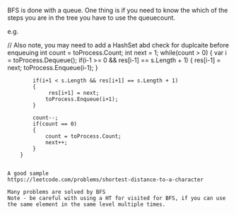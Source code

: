 BFS is done with a queue. One thing is if you need to know the which of the steps you are in the tree you have to use the queuecount.

 e.g.
 
 // Also note, you may need to add a HashSet abd check for duplcaite before enqueuing 
    int count = toProcess.Count; 
        int next = 1;
        while(count > 0)
        {
            var i = toProcess.Dequeue();
            if(i-1 >= 0 && res[i-1] == s.Length + 1)
            {
                res[i-1] = next;
                toProcess.Enqueue(i-1);
            }

            if(i+1 < s.Length && res[i+1] == s.Length + 1)
            {
                 res[i+1] = next;
                toProcess.Enqueue(i+1);
            }
            
            count--;
            if(count == 0)
            {
                count = toProcess.Count;
                next++;
            }
        }
    
    
    A good sample
    https://leetcode.com/problems/shortest-distance-to-a-character
    
    Many problems are solved by BFS
    Note - be careful with using a HT for visited for BFS, if you can use the same element in the same level multiple times.
    
